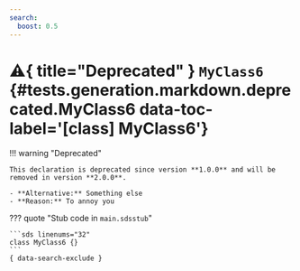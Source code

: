 ```yaml
---
search:
  boost: 0.5
---
```


[//]: # (DO NOT EDIT THIS FILE DIRECTLY. Instead, edit the corresponding stub file and execute `npm run docs:api`.)

# :warning:{ title="Deprecated" } <code class="doc-symbol doc-symbol-class"></code> `MyClass6` {#tests.generation.markdown.deprecated.MyClass6 data-toc-label='[class] MyClass6'}

!!! warning "Deprecated"

    This declaration is deprecated since version **1.0.0** and will be removed in version **2.0.0**.

    - **Alternative:** Something else
    - **Reason:** To annoy you

??? quote "Stub code in `main.sdsstub`"

    ```sds linenums="32"
    class MyClass6 {}
    ```
    { data-search-exclude }
